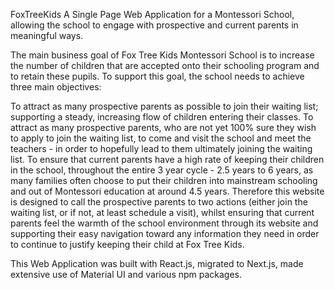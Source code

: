 FoxTreeKids
A Single Page Web Application for a Montessori School, allowing the school to engage with prospective and current parents in meaningful ways.

The main business goal of Fox Tree Kids Montessori School is to increase the number of children that are accepted onto their schooling program and to retain these pupils. To support this goal, the school needs to achieve three main objectives:

To attract as many prospective parents as possible to join their waiting list; supporting a steady, increasing flow of children entering their classes.
To attract as many prospective parents, who are not yet 100% sure they wish to apply to join the waiting list, to come and visit the school and meet the teachers - in order to hopefully lead to them ultimately joining the waiting list.
To ensure that current parents have a high rate of keeping their children in the school, throughout the entire 3 year cycle - 2.5 years to 6 years, as many families often choose to put their children into mainstream schooling and out of Montessori education at around 4.5 years.
Therefore this website is designed to call the prospective parents to two actions (either join the waiting list, or if not, at least schedule a visit), whilst ensuring that current parents feel the warmth of the school environment through its website and supporting their easy navigation toward any information they need in order to continue to justify keeping their child at Fox Tree Kids.

This Web Application was built with React.js, migrated to Next.js, made extensive use of Material UI and various npm packages.
